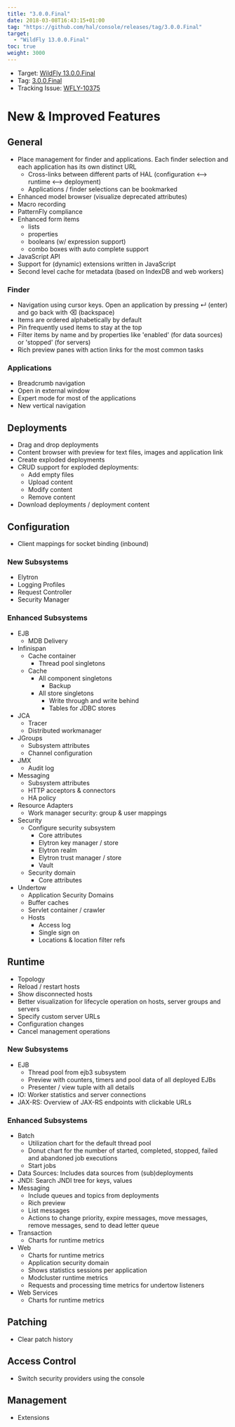```yaml
---
title: "3.0.0.Final"
date: 2018-03-08T16:43:15+01:00
tag: "https://github.com/hal/console/releases/tag/3.0.0.Final"
target: 
  - "WildFly 13.0.0.Final"
toc: true
weight: 3000
---
```

- Target: [WildFly 13.0.0.Final](http://wildfly.org/news/2018/05/30/WildFly13-Final-Released/)
- Tag: [3.0.0.Final](https://github.com/hal/console/releases/tag/3.0.0.Final)
- Tracking Issue: [WFLY-10375](https://issues.jboss.org/browse/WFLY-10375)

# New & Improved Features

## General

- Place management for finder and applications. Each finder selection and each application has its own distinct URL
  - Cross-links between different parts of HAL (configuration ⟷ runtime ⟷ deployment)
  - Applications / finder selections can be bookmarked
- Enhanced model browser (visualize deprecated attributes)
- Macro recording
- PatternFly compliance
- Enhanced form items
  - lists
  - properties
  - booleans (w/ expression support)
  - combo boxes with auto complete support
- JavaScript API
- Support for (dynamic) extensions written in JavaScript
- Second level cache for metadata (based on IndexDB and web workers)

### Finder

- Navigation using cursor keys. Open an application by pressing ↵ (enter) and go back with ⌫ (backspace)
- Items are ordered alphabetically by default
- Pin frequently used items to stay at the top
- Filter items by name and by properties like 'enabled' (for data sources) or 'stopped' (for servers)
- Rich preview panes with action links for the most common tasks

### Applications

- Breadcrumb navigation
- Open in external window
- Expert mode for most of the applications
- New vertical navigation

## Deployments

- Drag and drop deployments
- Content browser with preview for text files, images and application link
- Create exploded deployments
- CRUD support for exploded deployments:
  - Add empty files
  - Upload content
  - Modify content
  - Remove content
- Download deployments / deployment content

## Configuration

- Client mappings for socket binding (inbound)

### New Subsystems

- Elytron
- Logging Profiles
- Request Controller
- Security Manager

### Enhanced Subsystems

- EJB
  - MDB Delivery
- Infinispan
  - Cache container
    - Thread pool singletons
  - Cache
    - All component singletons
      - Backup
    - All store singletons
      - Write through and write behind
      - Tables for JDBC stores
- JCA
  - Tracer
  - Distributed workmanager
- JGroups
  - Subsystem attributes
  - Channel configuration
- JMX
  - Audit log
- Messaging
  - Subsystem attributes
  - HTTP acceptors & connectors
  - HA policy
- Resource Adapters
  - Work manager security: group & user mappings
- Security
  - Configure security subsystem
    - Core attributes
    - Elytron key manager / store
    - Elytron realm
    - Elytron trust manager / store
    - Vault
  - Security domain
    - Core attributes
- Undertow
  - Application Security Domains
  - Buffer caches
  - Servlet container / crawler
  - Hosts
    - Access log
    - Single sign on
    - Locations & location filter refs

## Runtime

- Topology
- Reload / restart hosts
- Show disconnected hosts
- Better visualization for lifecycle operation on hosts, server groups and servers
- Specify custom server URLs
- Configuration changes
- Cancel management operations

### New Subsystems

- EJB
  - Thread pool from ejb3 subsystem 
  - Preview with counters, timers and pool data of all deployed EJBs
  - Presenter / view tuple with all details
- IO: Worker statistics and server connections
- JAX-RS: Overview of JAX-RS endpoints with clickable URLs

### Enhanced Subsystems

- Batch
  - Utilization chart for the default thread pool
  - Donut chart for the number of started, completed, stopped, failed and abandoned job executions
  - Start jobs
- Data Sources: Includes data sources from (sub)deployments
- JNDI: Search JNDI tree for keys, values
- Messaging
  - Include queues and topics from deployments
  - Rich preview
  - List messages
  - Actions to change priority, expire messages, move messages, remove messages, send to dead letter queue
- Transaction
  - Charts for runtime metrics
- Web
  - Charts for runtime metrics
  - Application security domain
  - Shows statistics sessions per application
  - Modcluster runtime metrics
  - Requests and processing time metrics for undertow listeners
- Web Services
  - Charts for runtime metrics

## Patching

- Clear patch history

## Access Control

- Switch security providers using the console

## Management

- Extensions
